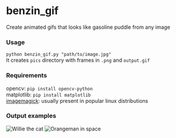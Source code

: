 # benzin_gif
Create animated gifs that looks like gasoline puddle from any image

### Usage
`python benzin_gif.py "path/to/image.jpg"`  
It creates `pics` directory with frames in `.png` and `output.gif`  

### Requirements
opencv: `pip install opencv-python`  
matplotlib: `pip install matplotlib`  
[imagemagick](https://imagemagick.org/): usually present in popular linux distributions

### Output examples
![Willie the cat](https://github.com/iggisv9t/benzin_gif/raw/master/example_gifs/cat.gif "Willie the cat")
![Orangeman in space](https://github.com/iggisv9t/benzin_gif/raw/master/example_gifs/output.gif "Orangeman in space")
